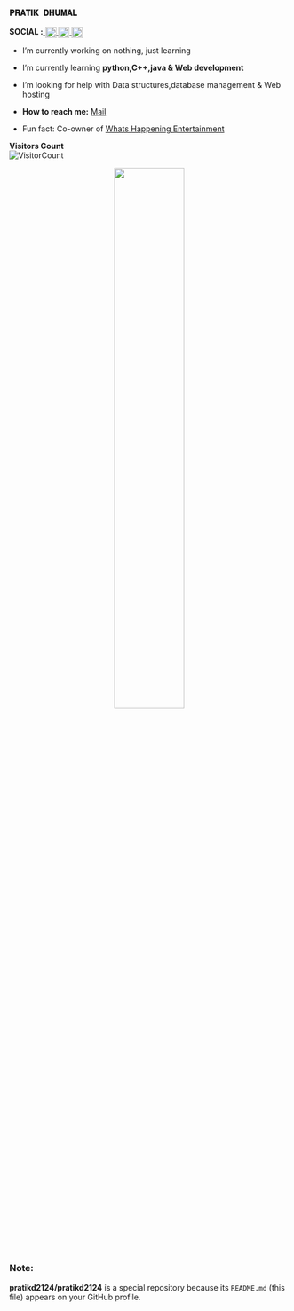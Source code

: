 
### `𝐏𝐑𝐀𝐓𝐈𝐊 𝐃𝐇𝐔𝐌𝐀𝐋` 

**SOCIAL :**<a href="https://twitter.com/pratikd2124">
  <img align="center" alt="PRATIK DHUMAL | Twitter" width="20px" src="https://image.flaticon.com/icons/svg/733/733579.svg" />
</a>
<a href="https://instagram.com/pratikd2124">
  <img align="center" alt="PRATIK DHUMAL | Instagram" width="20px" src="https://image.flaticon.com/icons/svg/2111/2111463.svg" />
</a>
<a href="https://www.linkedin.com/in/pratik-dhumal-b877b1150">
  <img align="center" alt="PRATIK DHUMAL | Linkedin" width="20px" src="https://image.flaticon.com/icons/svg/124/124011.svg" />
</a>
<br>
-  I’m currently working on nothing, just learning

-  I’m currently learning **python,C++,java &  Web development**

-  I’m looking for help with Data structures,database management & Web hosting 

-  **How to reach me:** [Mail](pratikd2124@gmail.com)

-  Fun fact: Co-owner of [Whats Happening Entertainment](https://instagram.com/whatshappening.ent)



**Visitors Count**  
![VisitorCount](https://profile-counter.glitch.me/{pratikd2124}/count.svg)

<p align="center"><img width="50%" src="https://github-readme-stats.vercel.app/api?username=pratikd2124&show_icons=true" /></p>


### Note:
**pratikd2124/pratikd2124** is a special repository because its `README.md` (this file) appears on your GitHub profile.

<!--- 💬 Ask me about
- 😄 Pronouns: ... 
- 👯 I’m looking to collaborate on ... 
- ⚡ Fun fact: ...-->
